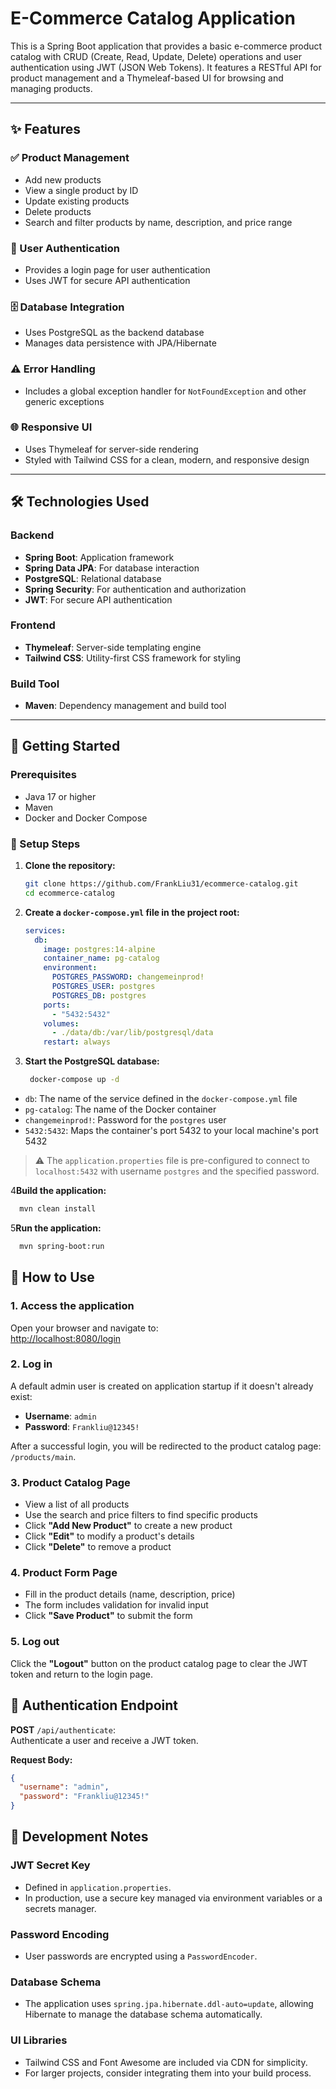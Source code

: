 # E-Commerce Catalog Application

This is a Spring Boot application that provides a basic e-commerce product catalog with CRUD (Create, Read, Update, Delete) operations and user authentication using JWT (JSON Web Tokens). It features a RESTful API for product management and a Thymeleaf-based UI for browsing and managing products.

---

## ✨ Features

### ✅ Product Management

- Add new products
- View a single product by ID
- Update existing products
- Delete products
- Search and filter products by name, description, and price range

### 🔐 User Authentication

- Provides a login page for user authentication
- Uses JWT for secure API authentication

### 🗄️ Database Integration

- Uses PostgreSQL as the backend database
- Manages data persistence with JPA/Hibernate

### ⚠️ Error Handling

- Includes a global exception handler for `NotFoundException` and other generic exceptions

### 🌐 Responsive UI

- Uses Thymeleaf for server-side rendering
- Styled with Tailwind CSS for a clean, modern, and responsive design

---

## 🛠️ Technologies Used

### Backend

- **Spring Boot**: Application framework
- **Spring Data JPA**: For database interaction
- **PostgreSQL**: Relational database
- **Spring Security**: For authentication and authorization
- **JWT**: For secure API authentication

### Frontend

- **Thymeleaf**: Server-side templating engine
- **Tailwind CSS**: Utility-first CSS framework for styling

### Build Tool

- **Maven**: Dependency management and build tool

---

## 🚀 Getting Started

### Prerequisites

- Java 17 or higher
- Maven
- Docker and Docker Compose

### 🔧 Setup Steps

1. **Clone the repository:**

   ```bash
   git clone https://github.com/FrankLiu31/ecommerce-catalog.git
   cd ecommerce-catalog
    ```
2. **Create a `docker-compose.yml` file in the project root:**

   ```yaml 
   services:
     db:
       image: postgres:14-alpine
       container_name: pg-catalog
       environment:
         POSTGRES_PASSWORD: changemeinprod!
         POSTGRES_USER: postgres
         POSTGRES_DB: postgres
       ports:
         - "5432:5432"
       volumes:
         - ./data/db:/var/lib/postgresql/data
       restart: always
   ```

3. **Start the PostgreSQL database:**

   ```bash
    docker-compose up -d
   ```
- `db`: The name of the service defined in the `docker-compose.yml` file
- `pg-catalog`: The name of the Docker container
- `changemeinprod!`: Password for the `postgres` user
- `5432:5432`: Maps the container's port 5432 to your local machine's port 5432

> ⚠️ The `application.properties` file is pre-configured to connect to `localhost:5432` with username `postgres` and the specified password.

4**Build the application:**

   ```bash
     mvn clean install
   ```

5**Run the application:**

   ```bash
     mvn spring-boot:run
   ```
## 🧪 How to Use

### 1. Access the application

Open your browser and navigate to:  
[http://localhost:8080/login](http://localhost:8080/login)

### 2. Log in

A default admin user is created on application startup if it doesn't already exist:

- **Username**: `admin`
- **Password**: `Frankliu@12345!`

After a successful login, you will be redirected to the product catalog page: `/products/main`.

### 3. Product Catalog Page

- View a list of all products
- Use the search and price filters to find specific products
- Click **"Add New Product"** to create a new product
- Click **"Edit"** to modify a product's details
- Click **"Delete"** to remove a product

### 4. Product Form Page

- Fill in the product details (name, description, price)
- The form includes validation for invalid input
- Click **"Save Product"** to submit the form

### 5. Log out

Click the **"Logout"** button on the product catalog page to clear the JWT token and return to the login page.


## 🔐 Authentication Endpoint

**POST** `/api/authenticate`:  
Authenticate a user and receive a JWT token.

**Request Body:**

```json
{
  "username": "admin",
  "password": "Frankliu@12345!"
}
```

## 📝 Development Notes

### JWT Secret Key
- Defined in `application.properties`.
- In production, use a secure key managed via environment variables or a secrets manager.

### Password Encoding
- User passwords are encrypted using a `PasswordEncoder`.

### Database Schema
- The application uses `spring.jpa.hibernate.ddl-auto=update`, allowing Hibernate to manage the database schema automatically.

### UI Libraries
- Tailwind CSS and Font Awesome are included via CDN for simplicity.
- For larger projects, consider integrating them into your build process.

